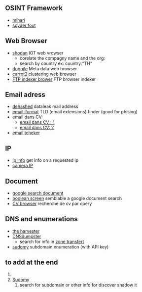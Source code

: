## OSINT Framework 
- [mihari](https://github.com/ninoseki/mihari) 
- [spyder foot](https://github.com/smicallef/spiderfoot)

## Web Browser 
- [shodan](https://www.shodan.io/dashboard) IOT web vrowser
	- corelate the compagny name and the org: 
	- search by country ex:  country:"TH"
-  [dogpile](http://www.dogpile.com/) Meta data web browser 
-  [carrot2](https://search.carrot2.org/) clustering web browser 
- [FTP indexer brower](https://www.searchftps.net/) FTP browser indexer
## Email adress
- [dehashed](https://dehashed.com/) dataleak mail address
- [email-format](https://www.email-format.com) TLD (email extensions) finder (good for phising)
- email dans CV: 
	- [email dans CV : 1](https://cse.google.com/cse/publicurl?cx=009679435902400177945:inqfto9vwf4)
	- [email dans CV: 2](https://cse.google.com/cse/publicurl?cx=009462381166450434430:bqcc5oa64z8)
- [email  tcheker](https://tools.emailhippo.com/)
## IP 
- [ip info](https://ipinfo.io/) get info on a requested ip
- [camera IP ](http://www.insecam.org/)
## Document
- [google search document](https://booleanstrings.com/doc-finder-storage/#gsc.tab=0&gsc.q=cegelec%20maroc)
- [boolean screen](https://booleanstrings.com/doc-finder-storage/#gsc.tab=0&gsc.q=cegelec%20maroc) semblable a google document search
- [CV browser](https://booleanstrings.com/hidden-resumes/#gsc.tab=0) recherche de cv par query
## DNS and enumerations 
- [the harvester](https://github.com/laramies/theHarvester)
- [DNSdumpster](https://dnsdumpster.com/)
	- search for info in [zone transfert](https://hackertarget.com/zone-transfer/)
- [sudomy](http://github.com/screetsec/Sudomy) subdomain enumeration (with API key)


## to add at the end
1) 
2) [Sudomy](https://github.com/screetsec/Sudomy)
	1) search for subdomain or other info for discover shadow it
